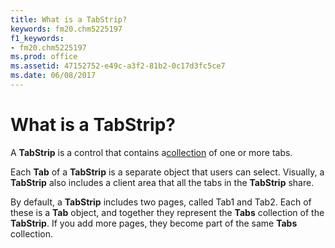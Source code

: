 ```yaml
---
title: What is a TabStrip?
keywords: fm20.chm5225197
f1_keywords:
- fm20.chm5225197
ms.prod: office
ms.assetid: 47152752-e49c-a3f2-81b2-0c17d3fc5ce7
ms.date: 06/08/2017
---
```



# What is a TabStrip?

A **TabStrip** is a control that contains a[collection](vbe-glossary.md) of one or more tabs.

Each **Tab** of a **TabStrip** is a separate object that users can select. Visually, a **TabStrip** also includes a client area that all the tabs in the **TabStrip** share.

By default, a **TabStrip** includes two pages, called Tab1 and Tab2. Each of these is a **Tab** object, and together they represent the **Tabs** collection of the **TabStrip**. If you add more pages, they become part of the same **Tabs** collection.


